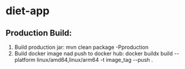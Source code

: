 # diet-app

## Production Build:
1. Build production jar: mvn clean package -Pproduction
2. Build docker image nad push to docker hub: docker buildx build --platform linux/amd64,linux/arm64 -t image_tag --push .
